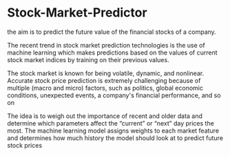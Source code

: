# Stock-Market-Predictor
the aim is to predict the future value of the financial stocks of a company. 

The recent trend in stock market prediction technologies is the use of machine learning which makes predictions based on the values of current stock market indices by training on their previous values.

The stock market is known for being volatile, dynamic, and nonlinear. 
Accurate stock price prediction is extremely challenging because of multiple (macro and micro) factors, such as politics, global economic conditions, unexpected events, a company's financial performance, and so on

The idea is to weigh out the importance of recent and older data and determine which parameters affect the “current” or “next” day prices the most. 
The machine learning model assigns weights to each market feature and determines how much history the model should look at to predict future stock prices
